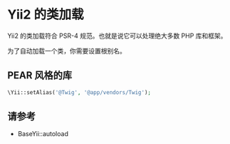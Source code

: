 Yii2 的类加载
=================

Yii2 的类加载符合 PSR-4 规范。也就是说它可以处理绝大多数 PHP 库和框架。

为了自动加载一个类，你需要设置根别名。

PEAR 风格的库
--------------------

```php
\Yii::setAlias('@Twig', '@app/vendors/Twig');
```

请参考
----------

- BaseYii::autoload
